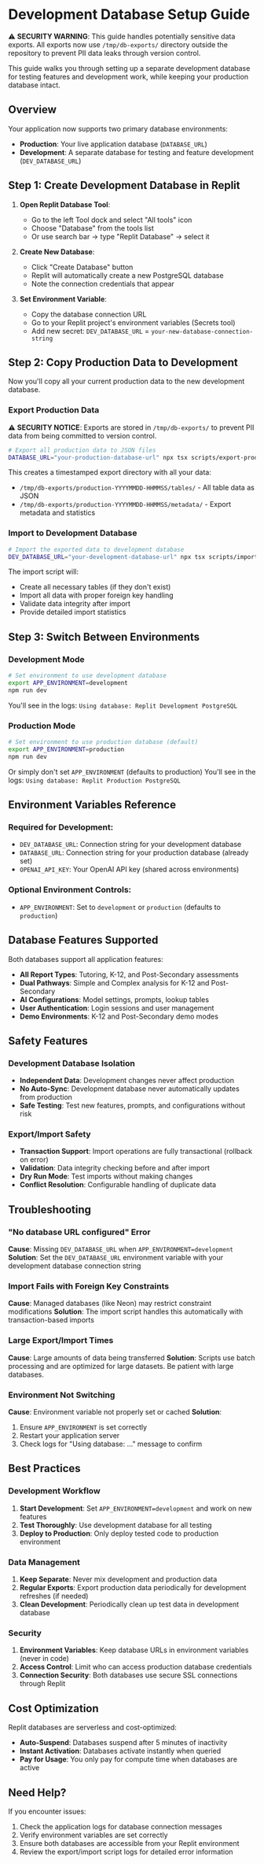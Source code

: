 # Development Database Setup Guide

⚠️ **SECURITY WARNING**: This guide handles potentially sensitive data exports. All exports now use `/tmp/db-exports/` directory outside the repository to prevent PII data leaks through version control.

This guide walks you through setting up a separate development database for testing features and development work, while keeping your production database intact.

## Overview

Your application now supports two primary database environments:
- **Production**: Your live application database (`DATABASE_URL`)  
- **Development**: A separate database for testing and feature development (`DEV_DATABASE_URL`)

## Step 1: Create Development Database in Replit

1. **Open Replit Database Tool**:
   - Go to the left Tool dock and select "All tools" icon
   - Choose "Database" from the tools list
   - Or use search bar → type "Replit Database" → select it

2. **Create New Database**:
   - Click "Create Database" button
   - Replit will automatically create a new PostgreSQL database
   - Note the connection credentials that appear

3. **Set Environment Variable**:
   - Copy the database connection URL
   - Go to your Replit project's environment variables (Secrets tool)
   - Add new secret: `DEV_DATABASE_URL` = `your-new-database-connection-string`

## Step 2: Copy Production Data to Development

Now you'll copy all your current production data to the new development database.

### Export Production Data

⚠️ **SECURITY NOTICE**: Exports are stored in `/tmp/db-exports/` to prevent PII data from being committed to version control.

```bash
# Export all production data to JSON files
DATABASE_URL="your-production-database-url" npx tsx scripts/export-production-data.ts
```

This creates a timestamped export directory with all your data:
- `/tmp/db-exports/production-YYYYMMDD-HHMMSS/tables/` - All table data as JSON
- `/tmp/db-exports/production-YYYYMMDD-HHMMSS/metadata/` - Export metadata and statistics

### Import to Development Database
```bash
# Import the exported data to development database
DEV_DATABASE_URL="your-development-database-url" npx tsx scripts/import-to-development.ts /tmp/db-exports/production-YYYYMMDD-HHMMSS
```

The import script will:
- Create all necessary tables (if they don't exist)
- Import all data with proper foreign key handling
- Validate data integrity after import
- Provide detailed import statistics

## Step 3: Switch Between Environments

### Development Mode
```bash
# Set environment to use development database
export APP_ENVIRONMENT=development
npm run dev
```

You'll see in the logs: `Using database: Replit Development PostgreSQL`

### Production Mode
```bash
# Set environment to use production database (default)
export APP_ENVIRONMENT=production
npm run dev
```

Or simply don't set `APP_ENVIRONMENT` (defaults to production)
You'll see in the logs: `Using database: Replit Production PostgreSQL`

## Environment Variables Reference

### Required for Development:
- `DEV_DATABASE_URL`: Connection string for your development database
- `DATABASE_URL`: Connection string for your production database (already set)
- `OPENAI_API_KEY`: Your OpenAI API key (shared across environments)

### Optional Environment Controls:
- `APP_ENVIRONMENT`: Set to `development` or `production` (defaults to `production`)

## Database Features Supported

Both databases support all application features:
- **All Report Types**: Tutoring, K-12, and Post-Secondary assessments
- **Dual Pathways**: Simple and Complex analysis for K-12 and Post-Secondary
- **AI Configurations**: Model settings, prompts, lookup tables
- **User Authentication**: Login sessions and user management
- **Demo Environments**: K-12 and Post-Secondary demo modes

## Safety Features

### Development Database Isolation
- **Independent Data**: Development changes never affect production
- **No Auto-Sync**: Development database never automatically updates from production
- **Safe Testing**: Test new features, prompts, and configurations without risk

### Export/Import Safety
- **Transaction Support**: Import operations are fully transactional (rollback on error)
- **Validation**: Data integrity checking before and after import
- **Dry Run Mode**: Test imports without making changes
- **Conflict Resolution**: Configurable handling of duplicate data

## Troubleshooting

### "No database URL configured" Error
**Cause**: Missing `DEV_DATABASE_URL` when `APP_ENVIRONMENT=development`
**Solution**: Set the `DEV_DATABASE_URL` environment variable with your development database connection string

### Import Fails with Foreign Key Constraints
**Cause**: Managed databases (like Neon) may restrict constraint modifications
**Solution**: The import script handles this automatically with transaction-based imports

### Large Export/Import Times
**Cause**: Large amounts of data being transferred
**Solution**: Scripts use batch processing and are optimized for large datasets. Be patient with large databases.

### Environment Not Switching
**Cause**: Environment variable not properly set or cached
**Solution**: 
1. Ensure `APP_ENVIRONMENT` is set correctly
2. Restart your application server
3. Check logs for "Using database: ..." message to confirm

## Best Practices

### Development Workflow
1. **Start Development**: Set `APP_ENVIRONMENT=development` and work on new features
2. **Test Thoroughly**: Use development database for all testing
3. **Deploy to Production**: Only deploy tested code to production environment

### Data Management
1. **Keep Separate**: Never mix development and production data
2. **Regular Exports**: Export production data periodically for development refreshes (if needed)
3. **Clean Development**: Periodically clean up test data in development database

### Security
1. **Environment Variables**: Keep database URLs in environment variables (never in code)
2. **Access Control**: Limit who can access production database credentials
3. **Connection Security**: Both databases use secure SSL connections through Replit

## Cost Optimization

Replit databases are serverless and cost-optimized:
- **Auto-Suspend**: Databases suspend after 5 minutes of inactivity
- **Instant Activation**: Databases activate instantly when queried
- **Pay for Usage**: You only pay for compute time when databases are active

## Need Help?

If you encounter issues:
1. Check the application logs for database connection messages
2. Verify environment variables are set correctly
3. Ensure both databases are accessible from your Replit environment
4. Review the export/import script logs for detailed error information
